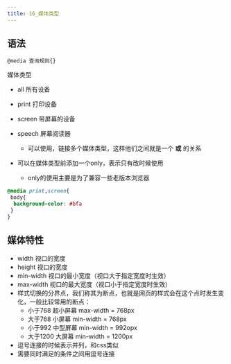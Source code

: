 ```yaml
---
title: 16_媒体类型
---
```

## 语法

```
@media 查询规则{}
```

媒体类型

- all 所有设备

- print 打印设备
- screen 带屏幕的设备
- speech 屏幕阅读器
  - 可以使用，链接多个媒体类型，这样他们之间就是一个 **或** 的关系
- 可以在媒体类型前添加一个only，表示只有改时候使用
  - only的使用主要是为了兼容一些老版本浏览器

```css
@media print,screen{
 body{
  background-color: #bfa
 }
}
```

## 媒体特性

- width 视口的宽度
- height 视口的宽度
- min-width 视口的最小宽度（视口大于指定宽度时生效）
- max-width 视口的最大宽度（视口小于指定宽度时生效）
- 样式切换的分界点，我们称其为断点，也就是网页的样式会在这个点时发生变化，一般比较常用的断点：
  - 小于768 超小屏幕 max-width = 768px
  - 大于768 小屏幕 min-width = 768px
  - 小于992 中型屏幕 min-width = 992opx
  - 大于1200 大屏幕 min-width = 1200px
- 逗号连接的时候表示并列，和css类似
- 需要同时满足的条件之间用逗号连接
